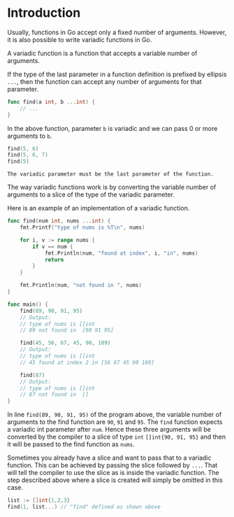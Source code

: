 # Introduction

Usually, functions in Go accept only a fixed number of arguments.
However, it is also possible to write variadic functions in Go.

A variadic function is a function that accepts a variable number of arguments.

If the type of the last parameter in a function definition is prefixed by ellipsis `...`, then the function can accept any number of arguments for that parameter.

```go
func find(a int, b ...int) {
    // ...
}
```

In the above function, parameter `b` is variadic and we can pass 0 or more arguments to `b`.

```go
find(5, 6)
find(5, 6, 7)
find(5)
```

~~~~exercism/caution
The variadic parameter must be the last parameter of the function.
~~~~

The way variadic functions work is by converting the variable number of arguments to a slice of the type of the variadic parameter.

Here is an example of an implementation of a variadic function.

```go
func find(num int, nums ...int) {
    fmt.Printf("type of nums is %T\n", nums)

    for i, v := range nums {
        if v == num {
            fmt.Println(num, "found at index", i, "in", nums)
            return
        }
    }

    fmt.Println(num, "not found in ", nums)
}

func main() {
    find(89, 90, 91, 95)
    // Output:
    // type of nums is []int
    // 89 not found in  [90 91 95]

    find(45, 56, 67, 45, 90, 109)
    // Output:
    // type of nums is []int
    // 45 found at index 2 in [56 67 45 90 109]

    find(87)
    // Output:
    // type of nums is []int
    // 87 not found in  []
}
```

In line `find(89, 90, 91, 95)` of the program above, the variable number of arguments to the find function are `90`, `91` and `95`.
The `find` function expects a variadic int parameter after `num`.
Hence these three arguments will be converted by the compiler to a slice of type `int` `[]int{90, 91, 95}` and then it will be passed to the find function as `nums`.

Sometimes you already have a slice and want to pass that to a variadic function.
This can be achieved by passing the slice followed by `...`.
That will tell the compiler to use the slice as is inside the variadic function.
The step described above where a slice is created will simply be omitted in this case.

```go
list := []int{1,2,3}
find(1, list...) // "find" defined as shown above
```
